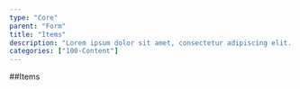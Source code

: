 ```yaml
---
type: "Core"
parent: "Form"
title: "Items"
description: "Lorem ipsum dolor sit amet, consectetur adipiscing elit. Nunc tempus laoreet leo sit amet iaculis."
categories: ["100-Content"]
---
```


##Items

<demo>
  <demovanilla src="inline/core/form/items">
  </demovanilla>
</demo>
